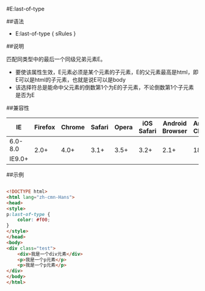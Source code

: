#E:last-of-type

##语法

- E:last-of-type { sRules }


##说明

匹配同类型中的最后一个同级兄弟元素E。

- 要使该属性生效，E元素必须是某个元素的子元素，E的父元素最高是html，即E可以是html的子元素，也就是说E可以是body
- 该选择符总是能命中父元素的倒数第1个为E的子元素，不论倒数第1个子元素是否为E


##兼容性


<table class="compatible">
<thead>
	<tr>
		<th>IE</th>
		<th>Firefox</th>
		<th>Chrome</th>
		<th>Safari</th>
		<th>Opera</th>
		<th>iOS Safari</th>
		<th>Android Browser</th>
		<th>Android Chrome</th>
	</tr>
</thead>
<tbody>
	<tr>
		<td class="unsupport">6.0-8.0</td>
		<td class="support" rowspan="2">2.0+</td>
		<td class="support" rowspan="2">4.0+</td>
		<td class="support" rowspan="2">3.1+</td>
		<td class="support" rowspan="2">3.5+</td>
		<td class="support" rowspan="2">3.2+</td>
		<td class="support" rowspan="2">2.1+</td>
		<td class="support" rowspan="2">18.0+</td>
	</tr>
	<tr>
		<td class="support">IE9.0+</td>
	</tr>
</tbody>
</table>




##示例

```html

<!DOCTYPE html>
<html lang="zh-cmn-Hans">
<head>
<style>
p:last-of-type {
	color: #f00;
}
</style>
</head>
<body>
<div class="test">
	<div>我是一个div元素</div>
	<p>我是一个p元素</p>
	<p>我是一个p元素</p>
</div>
</body>
</html>

```
